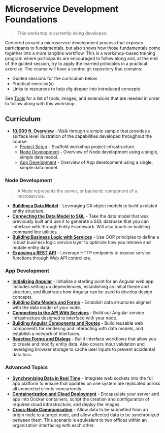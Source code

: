 # Microservice Development Foundations

> This workshop is currently being developed

Centered around a microservice development process that exposes participants to fundamentals, but also shows how those fundamentals come together into a more tangible workflow. This is a workshop-based training program where participants are encouraged to follow along and, at the end of the guided session, try to apply the learned principles in a practical exercise. The course will have a central git repository that contains:

* Guided sessions for the curriculum below
* Practical exercise(s)
* Links to resources to help dig deeper into introduced concepts

See [Tools](./tools.md) for a list of tools, images, and extensions that are needed in order to follow along with this workshop.

## Curriculum

* [**10,000 ft. Overview**](./01-getting-started/) - Walk through a simple sample that provides a surface level illustration of the capabilities developed throughout the course.
    * [Project Setup](./01-getting-started/project-setup.md) - Scaffold workshop project infrastructure.
    * [Node Development](./01-getting-started/node-development.md) - Overview of Node development using a single, simple data model.
    * [App Development](./01-getting-started/app-development.md) - Overview of App development using a single, simple data model.

### Node Development

> A *Node* represents the server, or backend, component of a microservice.

* [**Building a Data Model**](./02-building-a-data-model/) - Leveraging C# object models to build a related entity structure.
* [**Connecting the Data Model to SQL**](./03-connecting-the-data-model-to-sql/) - Take the data model that was previously built and use it to generate a SQL database that you can interface with through Entity Framework. Will also touch on building command line utilities.
* [**Building Business Logic with Services**](./04-building-business-logic-with-services/) - Use OOP principles to define a robust business logic service layer to optimize how you retrieve and mutate entity data.
* [**Exposing a REST API**](./05-exposing-a-rest-api/) - Leverage HTTP endpoints to expose service functions through Web API controllers.

### App Development

* [**Initializing Angular**](./06-initializing-angular/) - Initialize a starting point for an Angular web app. Includes setting up dependencies, establishing an initial theme and structure, and illustrates how Angular can be used to develop design concepts.
* [**Building Data Models and Forms**](./07-building-data-models-and-forms/) - Establish data structures aligned with the data model of your node.
* [**Connecting to the API With Services**](./08-connecting-to-the-api-with-services/) - Build out Angular service infrastructure designed to interface with your node.
* [**Building Angular Components and Routes**](./09-building-angular-components-and-routes/) - Build reusable web components for rendering and interacting with data models, and establish a network of interfaces.
* [**Reactive Forms and Dialogs**](./10-reactive-forms-and-dialogs/) - Build interface workflows that allow you to create and modify entity data. Also covers input validation and leveraging browser storage to cache user inputs to prevent accidental data loss.

### Advanced Topics

* [**Synchronizing Data in Real Time**](./11-synchronizing-data-in-real-time/) - Integrate web sockets into the full app platform to ensure that updates on one system are replicated across all connected clients concurrently.
* [**Containerization and Cloud Deployment**](./12-containerization-and-cloud-deployment/) - Encapsulate your server and app into Docker containers, script the creation and configuration of required cloud infrastructure, and deploy the images.
* [**Cross-Node Communication**](./13-cross-node-communication/) - Allow data to be submitted from an origin node to a target node, and allow affected data to be synchronized between them. This scenario is equivalent to two offices within an organization interfacing with each other.
